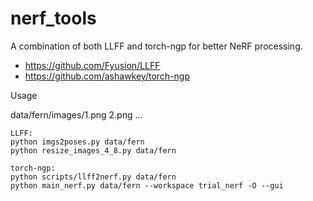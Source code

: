 # nerf_tools

A combination of both LLFF and torch-ngp for better NeRF processing.

- https://github.com/Fyusion/LLFF
- https://github.com/ashawkey/torch-ngp



Usage

data/fern/images/1.png 2.png ...
```
LLFF: 
python imgs2poses.py data/fern
python resize_images_4_8.py data/fern

torch-ngp:
python scripts/llff2nerf.py data/fern
python main_nerf.py data/fern --workspace trial_nerf -O --gui
```

